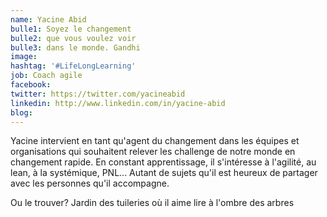 ```yaml
---
name: Yacine Abid
bulle1: Soyez le changement 
bulle2: que vous voulez voir 
bulle3: dans le monde. Gandhi
image: 
hashtag: '#LifeLongLearning'
job: Coach agile
facebook: 
twitter: https://twitter.com/yacineabid
linkedin: http://www.linkedin.com/in/yacine-abid
blog: 
---
```

Yacine intervient en tant qu'agent du changement dans les équipes et organisations qui souhaitent relever les challenge de notre monde en changement rapide. En constant apprentissage, il s'intéresse à l'agilité, au lean, à la systémique, PNL... Autant de sujets qu'il est heureux de partager avec les personnes qu'il accompagne.

Ou le trouver? Jardin des tuileries où il aime lire à l'ombre des arbres
